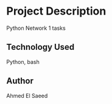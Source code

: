 # Project Description
Python Network 1 tasks
## Technology Used
Python, bash
## Author
Ahmed El Saeed
